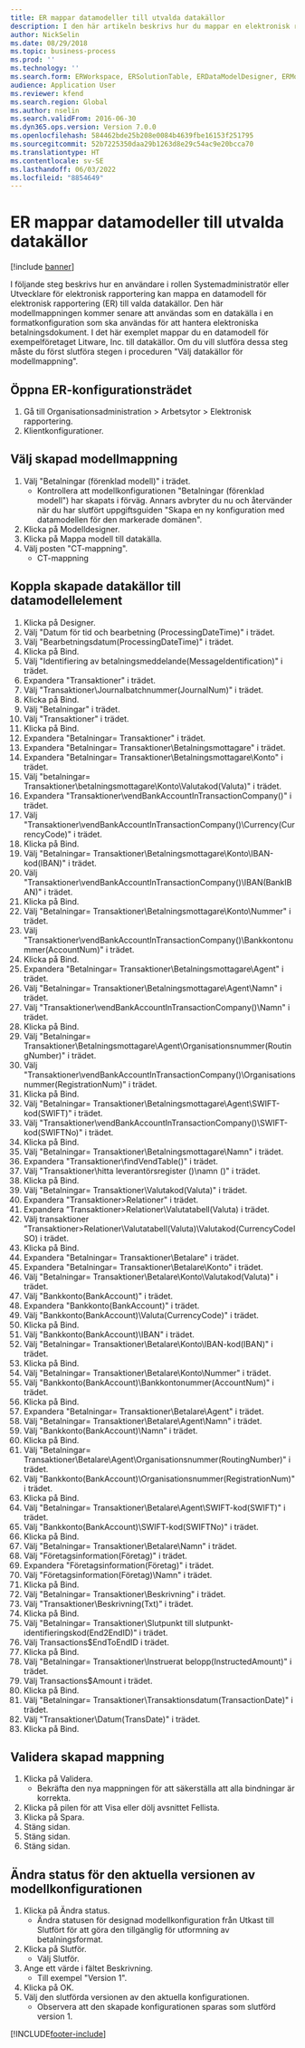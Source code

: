 ```yaml
---
title: ER mappar datamodeller till utvalda datakällor
description: I den här artikeln beskrivs hur du mappar en elektronisk rapporteringsmodell (ER) till valda Microsoft Dynamics 365 Finance-datakällor.
author: NickSelin
ms.date: 08/29/2018
ms.topic: business-process
ms.prod: ''
ms.technology: ''
ms.search.form: ERWorkspace, ERSolutionTable, ERDataModelDesigner, ERModelMappingTable, ERModelMappingDesigner
audience: Application User
ms.reviewer: kfend
ms.search.region: Global
ms.author: nselin
ms.search.validFrom: 2016-06-30
ms.dyn365.ops.version: Version 7.0.0
ms.openlocfilehash: 584462bde25b208e0084b4639fbe16153f251795
ms.sourcegitcommit: 52b7225350daa29b1263d8e29c54ac9e20bcca70
ms.translationtype: HT
ms.contentlocale: sv-SE
ms.lasthandoff: 06/03/2022
ms.locfileid: "8854649"
---
```

# <a name="er-map-data-model-to-selected-data-sources"></a>ER mappar datamodeller till utvalda datakällor

[!include [banner](../../includes/banner.md)]

I följande steg beskrivs hur en användare i rollen Systemadministratör eller Utvecklare för elektronisk rapportering kan mappa en datamodell för elektronisk rapportering (ER) till valda datakällor. Den här modellmappningen kommer senare att användas som en datakälla i en formatkonfiguration som ska användas för att hantera elektroniska betalningsdokument. I det här exemplet mappar du en datamodell för exempelföretaget Litware, Inc. till datakällor. Om du vill slutföra dessa steg måste du först slutföra stegen i proceduren "Välj datakällor för modellmappning".


## <a name="open-er-configurations-tree"></a>Öppna ER-konfigurationsträdet
1. Gå till Organisationsadministration > Arbetsytor > Elektronisk rapportering.
2. Klientkonfigurationer.

## <a name="select-created-model-mapping"></a>Välj skapad modellmappning
1. Välj "Betalningar (förenklad modell)" i trädet.
    * Kontrollera att modellkonfigurationen "Betalningar (förenklad modell") har skapats i förväg. Annars avbryter du nu och återvänder när du har slutfört uppgiftsguiden "Skapa en ny konfiguration med datamodellen för den markerade domänen".  
2. Klicka på Modelldesigner.
3. Klicka på Mappa modell till datakälla.
4. Välj posten "CT-mappning".
    * CT-mappning  

## <a name="bind-created-data-sources-to-data-model-elements"></a>Koppla skapade datakällor till datamodellelement
1. Klicka på Designer.
2. Välj "Datum för tid och bearbetning (ProcessingDateTime)" i trädet.
3. Välj "Bearbetningsdatum(ProcessingDateTime)" i trädet.
4. Klicka på Bind.
5. Välj "Identifiering av betalningsmeddelande(MessageIdentification)" i trädet.
6. Expandera "Transaktioner" i trädet.
7. Välj "Transaktioner\Journalbatchnummer(JournalNum)" i trädet.
8. Klicka på Bind.
9. Välj "Betalningar" i trädet.
10. Välj "Transaktioner" i trädet.
11. Klicka på Bind.
12. Expandera "Betalningar= Transaktioner" i trädet.
13. Expandera "Betalningar= Transaktioner\Betalningsmottagare" i trädet.
14. Expandera "Betalningar= Transaktioner\Betalningsmottagare\Konto" i trädet.
15. Välj "betalningar= Transaktioner\betalningsmottagare\Konto\Valutakod(Valuta)" i trädet.
16. Expandera "Transaktioner\vendBankAccountInTransactionCompany()" i trädet.
17. Välj "Transaktioner\vendBankAccountInTransactionCompany()\Currency(CurrencyCode)" i trädet.
18. Klicka på Bind.
19. Välj "Betalningar= Transaktioner\Betalningsmottagare\Konto\IBAN-kod(IBAN)" i trädet.
20. Välj "Transaktioner\vendBankAccountInTransactionCompany()\IBAN(BankIBAN)" i trädet.
21. Klicka på Bind.
22. Välj "Betalningar= Transaktioner\Betalningsmottagare\Konto\Nummer" i trädet.
23. Välj "Transaktioner\vendBankAccountInTransactionCompany()\Bankkontonummer(AccountNum)" i trädet.
24. Klicka på Bind.
25. Expandera "Betalningar= Transaktioner\Betalningsmottagare\Agent" i trädet.
26. Välj "Betalningar= Transaktioner\Betalningsmottagare\Agent\Namn" i trädet.
27. Välj "Transaktioner\vendBankAccountInTransactionCompany()\Namn" i trädet.
28. Klicka på Bind.
29. Välj "Betalningar= Transaktioner\Betalningsmottagare\Agent\Organisationsnummer(RoutingNumber)" i trädet.
30. Välj "Transaktioner\vendBankAccountInTransactionCompany()\Organisationsnummer(RegistrationNum)" i trädet.
31. Klicka på Bind.
32. Välj "Betalningar= Transaktioner\Betalningsmottagare\Agent\SWIFT-kod(SWIFT)" i trädet.
33. Välj "Transaktioner\vendBankAccountInTransactionCompany()\SWIFT-kod(SWIFTNo)" i trädet.
34. Klicka på Bind.
35. Välj "Betalningar= Transaktioner\Betalningsmottagare\Namn" i trädet.
36. Expandera "Transaktioner\findVendTable()" i trädet.
37. Välj "Transaktioner\hitta leverantörsregister ()\namn ()" i trädet.
38. Klicka på Bind.
39. Välj "Betalningar= Transaktioner\Valutakod(Valuta)" i trädet.
40. Expandera "Transaktioner\>Relationer" i trädet.
41. Expandera ”Transaktioner\>Relationer\Valutatabell(Valuta) i trädet.
42. Välj transaktioner ”Transaktioner\>Relationer\Valutatabell(Valuta)\Valutakod(CurrencyCodeISO) i trädet.
43. Klicka på Bind.
44. Expandera "Betalningar= Transaktioner\Betalare" i trädet.
45. Expandera "Betalningar= Transaktioner\Betalare\Konto" i trädet.
46. Välj "Betalningar= Transaktioner\Betalare\Konto\Valutakod(Valuta)" i trädet.
47. Välj "Bankkonto(BankAccount)" i trädet.
48. Expandera "Bankkonto(BankAccount)" i trädet.
49. Välj "Bankkonto(BankAccount)\Valuta(CurrencyCode)" i trädet.
50. Klicka på Bind.
51. Välj "Bankkonto(BankAccount)\IBAN" i trädet.
52. Välj "Betalningar= Transaktioner\Betalare\Konto\IBAN-kod(IBAN)" i trädet.
53. Klicka på Bind.
54. Välj "Betalningar= Transaktioner\Betalare\Konto\Nummer" i trädet.
55. Välj "Bankkonto(BankAccount)\Bankkontonummer(AccountNum)" i trädet.
56. Klicka på Bind.
57. Expandera "Betalningar= Transaktioner\Betalare\Agent" i trädet.
58. Välj "Betalningar= Transaktioner\Betalare\Agent\Namn" i trädet.
59. Välj "Bankkonto(BankAccount)\Namn" i trädet.
60. Klicka på Bind.
61. Välj "Betalningar= Transaktioner\Betalare\Agent\Organisationsnummer(RoutingNumber)" i trädet.
62. Välj "Bankkonto(BankAccount)\Organisationsnummer(RegistrationNum)" i trädet.
63. Klicka på Bind.
64. Välj "Betalningar= Transaktioner\Betalare\Agent\SWIFT-kod(SWIFT)" i trädet.
65. Välj "Bankkonto(BankAccount)\SWIFT-kod(SWIFTNo)" i trädet.
66. Klicka på Bind.
67. Välj "Betalningar= Transaktioner\Betalare\Namn" i trädet.
68. Välj "Företagsinformation(Företag)" i trädet.
69. Expandera "Företagsinformation(Företag)" i trädet.
70. Välj "Företagsinformation(Företag)\Namn" i trädet.
71. Klicka på Bind.
72. Välj "Betalningar= Transaktioner\Beskrivning" i trädet.
73. Välj "Transaktioner\Beskrivning(Txt)" i trädet.
74. Klicka på Bind.
75. Välj "Betalningar= Transaktioner\Slutpunkt till slutpunkt-identifieringskod(End2EndID)" i trädet.
76. Välj Transactions\$EndToEndID i trädet.
77. Klicka på Bind.
78. Välj "Betalningar= Transaktioner\Instruerat belopp(InstructedAmount)" i trädet.
79. Välj Transactions\$Amount i trädet.
80. Klicka på Bind.
81. Välj "Betalningar= Transaktioner\Transaktionsdatum(TransactionDate)" i trädet.
82. Välj "Transaktioner\Datum(TransDate)" i trädet.
83. Klicka på Bind.

## <a name="validate-created-mapping"></a>Validera skapad mappning
1. Klicka på Validera.
    * Bekräfta den nya mappningen för att säkerställa att alla bindningar är korrekta.  
2. Klicka på pilen för att Visa eller dölj avsnittet Fellista.
3. Klicka på Spara.
4. Stäng sidan.
5. Stäng sidan.
6. Stäng sidan.

## <a name="change-the-status-of-the-current-version-of-model-configuration"></a>Ändra status för den aktuella versionen av modellkonfigurationen
1. Klicka på Ändra status.
    * Ändra statusen för designad modellkonfiguration från Utkast till Slutfört för att göra den tillgänglig för utformning av betalningsformat.  
2. Klicka på Slutför.
    * Välj Slutför.  
3. Ange ett värde i fältet Beskrivning.
    * Till exempel "Version 1".  
4. Klicka på OK.
5. Välj den slutförda versionen av den aktuella konfigurationen.
    * Observera att den skapade konfigurationen sparas som slutförd version 1.  



[!INCLUDE[footer-include](../../../../includes/footer-banner.md)]